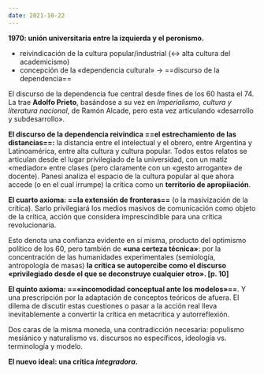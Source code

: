 ```yaml
---
date: 2021-10-22
---
```

**1970: unión universitaria entre la izquierda y el peronismo.**
- reivindicación de la cultura popular/industrial (<-> alta cultura del academicismo)
- concepción de la «dependencia cultural» -> ==discurso de la dependencia==

El discurso de la dependencia fue central desde fines de los 60 hasta el 74. La trae **Adolfo Prieto**, basándose a su vez en *Imperialismo, cultura y literatura nacional*, de Ramón Alcade, pero esta vez articulando «desarrollo y subdesarrollo».

**El discurso de la dependencia reivindica ==el estrechamiento de las distancias==:** la distancia entre el intelectual y el obrero, entre Argentina y Latinoamérica, entre alta cultura y cultura popular. Todos estos relatos se articulan desde el lugar privilegiado de la universidad, con un matiz «mediador» entre clases (pero claramente con un «gesto arrogante» de docente). 
Panesi analiza el espacio de la cultura popular al que ahora accede (o en el cual irrumpe) la crítica como un **territorio de apropiiación**.

**El cuarto axioma: ==la extensión de fronteras==** (o la masivización de la crítica). Sarlo privilegiará los medios masivos de comunicación como objeto de la crítica, acción que considera imprescindible para una crítica revolucionaria. 

Esto denota una confianza evidente en sí misma, producto del optimismo político de los 60, pero también de **«una certeza técnica»**: por la concentración de las humanidades experimentales (semiología, antropología de masas) **la crítica se autopercibe como el discurso «privilegiado desde el que se deconstruye cualquier otro». \[p. 10]** 

**El quinto axioma: ==«incomodidad conceptual ante los modelos»==**. Y una prescripción por la adaptación de conceptos teóricos de afuera. El dilema de discutir estas cuestiones o pasar a la acción real lleva inevitablemente a convertir la crítica en metacrítica y autorreflexión.

Dos caras de la misma moneda, una contradicción necesaria: populismo mesiánico y naturalismo vs. discursos no específicos, ideología vs. terminología y modelo. 

**El nuevo ideal: una crítica *integradora*.**